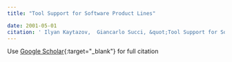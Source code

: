 ```yaml
---
title: "Tool Support for Software Product Lines"

date: 2001-05-01
citation: ' Ilyan Kaytazov,  Giancarlo Succi, &quot;Tool Support for Software Product Lines.&quot;, 2001.'
---
```

Use [Google Scholar](https://scholar.google.com/scholar?q=Tool+Support+for+Software+Product+Lines){:target="_blank"} for full citation